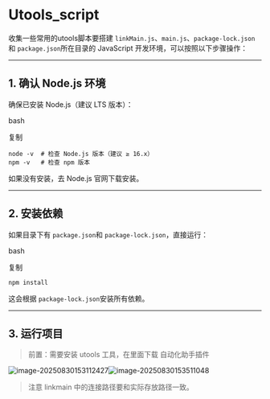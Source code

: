 # Utools_script
收集一些常用的utools脚本要搭建 `linkMain.js`、`main.js`、`package-lock.json`和 `package.json`所在目录的 JavaScript 开发环境，可以按照以下步骤操作：

------

## **1. 确认 Node.js 环境**

确保已安装 Node.js（建议 LTS 版本）：

bash

复制

```
node -v  # 检查 Node.js 版本（建议 ≥ 16.x）
npm -v   # 检查 npm 版本
```

如果没有安装，去 Node.js 官网下载安装。

------

## **2. 安装依赖**

如果目录下有 `package.json`和 `package-lock.json`，直接运行：

bash

复制

```
npm install
```

这会根据 `package-lock.json`安装所有依赖。

------

## **3. 运行项目**

> 前置：需要安装 utools 工具，在里面下载 自动化助手插件

![image-20250830153112427](C:\Users\q01585\AppData\Roaming\Typora\typora-user-images\image-20250830153112427.png)![image-20250830153511048](C:\Users\q01585\AppData\Roaming\Typora\typora-user-images\image-20250830153511048.png)

> 注意 linkmain 中的连接路径要和实际存放路径一致。
